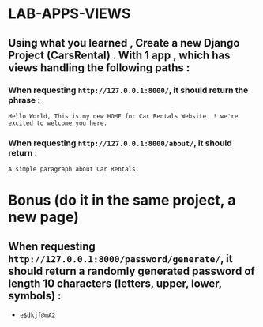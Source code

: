 
# LAB-APPS-VIEWS

## Using what you learned , Create a new Django Project (CarsRental) . With 1 app , which has  views handling the following paths : 

### When requesting `http://127.0.0.1:8000/`, it should return the phrase :
`Hello World, This is my new HOME for Car Rentals Website  ! we're excited to welcome you here.`

### When requesting `http://127.0.0.1:8000/about/`, it should return  :
 `A simple paragraph about Car Rentals. `

# Bonus (do it in the same project, a new page)
## When requesting `http://127.0.0.1:8000/password/generate/`, it should return a randomly generated password of length 10 characters (letters, upper, lower, symbols)  :
- `e$dkjf@mA2`
